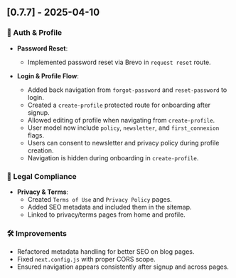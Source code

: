 ## [0.7.7] - 2025-04-10

### 🔐 Auth & Profile

- **Password Reset**:  
  - Implemented password reset via Brevo in `request reset` route.

- **Login & Profile Flow**:
  - Added back navigation from `forgot-password` and `reset-password` to login.
  - Created a `create-profile` protected route for onboarding after signup.
  - Allowed editing of profile when navigating from `create-profile`.
  - User model now include `policy`, `newsletter`, and `first_connexion` flags.
  - Users can consent to newsletter and privacy policy during profile creation.
  - Navigation is hidden during onboarding in `create-profile`.

### 📄 Legal Compliance

- **Privacy & Terms**:
  - Created `Terms of Use` and `Privacy Policy` pages.
  - Added SEO metadata and included them in the sitemap.
  - Linked to privacy/terms pages from home and profile.

### 🛠️ Improvements

- Refactored metadata handling for better SEO on blog pages.
- Fixed `next.config.js` with proper CORS scope.
- Ensured navigation appears consistently after signup and across pages.
